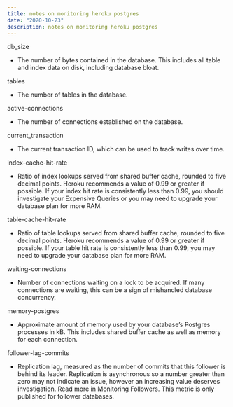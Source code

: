 ```yaml
---
title: notes on monitoring heroku postgres
date: "2020-10-23"
description: notes on monitoring heroku postgres
---
```


db_size
* The number of bytes contained in the database. This includes all table and index data on disk, including database bloat.

tables
* The number of tables in the database.

active-connections
* The number of connections established on the database.

current_transaction
* The current transaction ID, which can be used to track writes over time.

index-cache-hit-rate
* Ratio of index lookups served from shared buffer cache, rounded to five decimal points. Heroku recommends a value of 0.99 or greater if possible. If your index hit rate is consistently less than 0.99, you should investigate your Expensive Queries or you may need to upgrade your database plan for more RAM.

table-cache-hit-rate
* Ratio of table lookups served from shared buffer cache, rounded to five decimal points. Heroku recommends a value of 0.99 or greater if possible. If your table hit rate is consistently less than 0.99, you may need to upgrade your database plan for more RAM.

waiting-connections
* Number of connections waiting on a lock to be acquired. If many connections are waiting, this can be a sign of mishandled database concurrency.

memory-postgres
* Approximate amount of memory used by your database’s Postgres processes in kB. This includes shared buffer cache as well as memory for each connection.

follower-lag-commits
* Replication lag, measured as the number of commits that this follower is behind its leader. Replication is asynchronous so a number greater than zero may not indicate an issue, however an increasing value deserves investigation. Read more in Monitoring Followers. This metric is only published for follower databases.